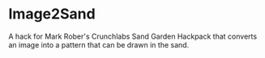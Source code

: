 # Image2Sand
A hack for Mark Rober's Crunchlabs Sand Garden Hackpack that converts an image into a pattern that can be drawn in the sand.
